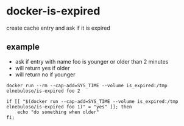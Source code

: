 # docker-is-expired

create cache entry and ask if it is expired

## example

- ask if entry with name foo is younger or older than 2 minutes
- will return yes if older
- will return no if younger

```
docker run --rm --cap-add=SYS_TIME --volume is_expired:/tmp elnebuloso/is-expired foo 2
```

```
if [[ "$(docker run --cap-add=SYS_TIME --volume is_expired:/tmp elnebuloso/is-expired foo 1)" = "yes" ]]; then
    echo "do something when older"
fi;
```
